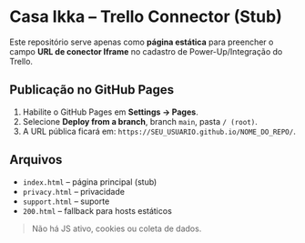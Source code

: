 # Casa Ikka – Trello Connector (Stub)

Este repositório serve apenas como **página estática** para preencher o campo
**URL de conector Iframe** no cadastro de Power-Up/Integração do Trello.

## Publicação no GitHub Pages
1. Habilite o GitHub Pages em **Settings → Pages**.
2. Selecione **Deploy from a branch**, branch `main`, pasta `/ (root)`.
3. A URL pública ficará em: `https://SEU_USUARIO.github.io/NOME_DO_REPO/`.

## Arquivos
- `index.html` – página principal (stub)
- `privacy.html` – privacidade
- `support.html` – suporte
- `200.html` – fallback para hosts estáticos

> Não há JS ativo, cookies ou coleta de dados.
